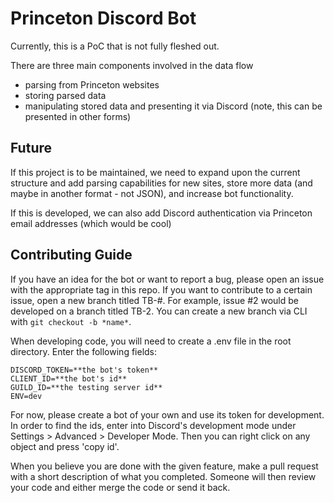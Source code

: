 # Princeton Discord Bot

Currently, this is a PoC that is not fully fleshed out.

There are three main components involved in the data flow

- parsing from Princeton websites
- storing parsed data
- manipulating stored data and presenting it via Discord (note, this can be presented in other forms)

## Future

If this project is to be maintained, we need to expand upon the current structure and add parsing capabilities for new sites, store more data (and maybe in another format - not JSON), and increase bot functionality.

If this is developed, we can also add Discord authentication via Princeton email addresses (which would be cool)

## Contributing Guide

If you have an idea for the bot or want to report a bug, please open an issue with the appropriate tag in this repo. If you want to contribute to a certain issue, open a new branch titled TB-#. For example, issue #2 would be developed on a branch titled TB-2. You can create a new branch via CLI with `git checkout -b *name*`.

When developing code, you will need to create a .env file in the root directory. Enter the following fields:

```env
DISCORD_TOKEN=**the bot's token**
CLIENT_ID=**the bot's id**
GUILD_ID=**the testing server id**
ENV=dev
```

For now, please create a bot of your own and use its token for development. In order to find the ids, enter into Discord's development mode under Settings > Advanced > Developer Mode. Then you can right click on any object and press 'copy id'.

When you believe you are done with the given feature, make a pull request with a short description of what you completed. Someone will then review your code and either merge the code or send it back.
